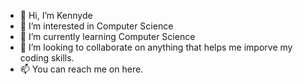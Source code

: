 - 👋 Hi, I’m Kennyde
- 👀 I’m interested in Computer Science
- 🌱 I’m currently learning Computer Science
- 💞️ I’m looking to collaborate on anything that helps me imporve my coding skills.
- 📫 You can reach me on here.

<!---
Khenc0/Khenc0 is a ✨ special ✨ repository because its `README.md` (this file) appears on your GitHub profile.
You can click the Preview link to take a look at your changes.
--->

